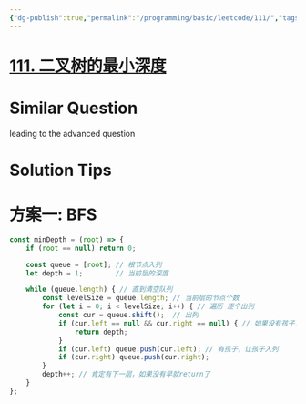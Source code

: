 ```yaml
---
{"dg-publish":true,"permalink":"/programming/basic/leetcode/111/","tags":["leetcode/tree/traversal"]}
---
```



# [111. 二叉树的最小深度](https://leetcode.cn/problems/minimum-depth-of-binary-tree/)

# Similar Question

leading to the advanced question

# Solution Tips

# 方案一: BFS

```js
const minDepth = (root) => {
    if (root == null) return 0;

    const queue = [root]; // 根节点入列
    let depth = 1;        // 当前层的深度

    while (queue.length) { // 直到清空队列
        const levelSize = queue.length; // 当前层的节点个数
        for (let i = 0; i < levelSize; i++) { // 遍历 逐个出列
            const cur = queue.shift();  // 出列
            if (cur.left == null && cur.right == null) { // 如果没有孩子，直接返回所在层数
                return depth;
            }
            if (cur.left) queue.push(cur.left); // 有孩子，让孩子入列
            if (cur.right) queue.push(cur.right);
        }
        depth++; // 肯定有下一层，如果没有早就return了
    }
};
```
